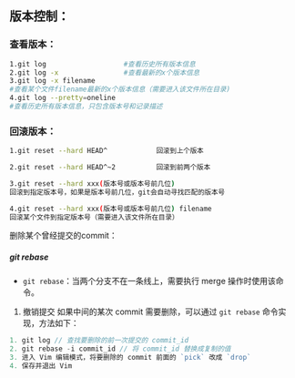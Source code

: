## 版本控制：

### 查看版本：

```bash
1.git log 					#查看历史所有版本信息
2.git log -x 				#查看最新的x个版本信息
3.git log -x filename
#查看某个文件filename最新的x个版本信息（需要进入该文件所在目录)
4.git log --pretty=oneline
#查看历史所有版本信息，只包含版本号和记录描述
```



### 回滚版本：

```bash
1.git reset --hard HEAD^  			回滚到上个版本

2.git reset --hard HEAD^~2			回滚到前两个版本

3.git reset --hard xxx(版本号或版本号前几位)
回滚到指定版本号，如果是版本号前几位，git会自动寻找匹配的版本号

4.git reset --hard xxx(版本号或版本号前几位) filename
回滚某个文件到指定版本号（需要进入该文件所在目录）
```

删除某个曾经提交的commit：

##### git rebase

- `git rebase`：当两个分支不在一条线上，需要执行 merge 操作时使用该命令。

1. 撤销提交
   如果中间的某次 commit 需要删除，可以通过 `git rebase` 命令实现，方法如下：

```go
1. git log // 查找要删除的前一次提交的 commit_id
2. git rebase -i commit_id // 将 commit_id 替换成复制的值
3. 进入 Vim 编辑模式，将要删除的 commit 前面的 `pick` 改成 `drop`
4. 保存并退出 Vim
```